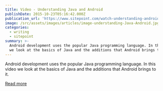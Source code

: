 ```yaml
---
title: Video - Understanding Java and Android
publishDate: 2015-10-23T05:16:42.000Z
publication_url: 'https://www.sitepoint.com/watch-understanding-android-and-java/'
image: /src/assets/images/articles/image-understanding-Java-Android.jpg
categories:
  - writing
  - sitepoint
summary: >-
  Android development uses the popular Java programming language. In this video
  we look at the basics of Java and the additions that Android brings to it.
---
```


Android development uses the popular Java programming language. In this video we look at the basics of Java and the additions that Android brings to it.

[Read more](https://www.sitepoint.com/watch-understanding-android-and-java/)
